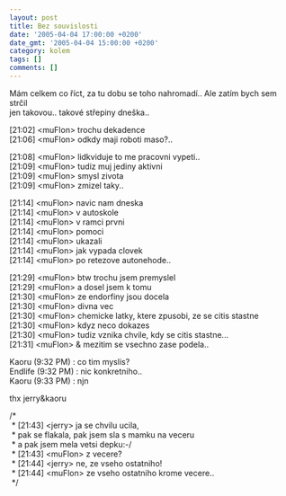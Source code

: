 ```yaml
---
layout: post
title: Bez souvislosti
date: '2005-04-04 17:00:00 +0200'
date_gmt: '2005-04-04 15:00:00 +0200'
category: kolem
tags: []
comments: []
---
```

<p>Mám celkem co říct, za tu dobu se toho nahromadí.. Ale zatím bych sem strčil<br />
jen takovou.. takové střepiny dneška..</p>
<p>[21:02] &lt;muFlon&gt; trochu dekadence<br>[21:06] &lt;muFlon&gt; odkdy maji roboti maso?..</p>
<p>[21:08] &lt;muFlon&gt; lidkviduje to me pracovni vypeti..<br>[21:09] &lt;muFlon&gt; tudiz muj jediny aktivni<br>[21:09] &lt;muFlon&gt; smysl zivota<br>[21:09] &lt;muFlon&gt; zmizel taky..</p>
<p>[21:14] &lt;muFlon&gt; navic nam dneska<br>[21:14] &lt;muFlon&gt; v autoskole<br>[21:14] &lt;muFlon&gt; v ramci prvni<br>[21:14] &lt;muFlon&gt; pomoci<br>[21:14] &lt;muFlon&gt; ukazali<br>[21:14] &lt;muFlon&gt; jak vypada clovek<br>[21:14] &lt;muFlon&gt; po retezove autonehode..</p>
<p>[21:29] &lt;muFlon&gt; btw trochu jsem premyslel<br>[21:29] &lt;muFlon&gt; a dosel jsem  k tomu<br>[21:30] &lt;muFlon&gt; ze endorfiny jsou docela<br>[21:30] &lt;muFlon&gt; divna vec<br>[21:30] &lt;muFlon&gt; chemicke latky, ktere zpusobi, ze se citis stastne<br>[21:30] &lt;muFlon&gt; kdyz neco dokazes<br>[21:30] &lt;muFlon&gt; tudiz vznika chvile, kdy se citis stastne...<br>[21:31] &lt;muFlon&gt; &amp; mezitim se vsechno zase podela..</p>
<p>Kaoru (9:32 PM) : co tim myslis?<br>Endlife (9:32 PM) : nic konkretniho..<br>Kaoru (9:33 PM) : njn</p>
<p>thx jerry&amp;kaoru</p>
<p>/*<br>&nbsp;* [21:43] &lt;jerry&gt; ja se chvilu ucila, <br>&nbsp;* pak se flakala, pak jsem sla s mamku na veceru <br>&nbsp;* a pak jsem mela vetsi depku:-/<br>&nbsp;* [21:43] &lt;muFlon&gt; z vecere?<br>&nbsp;* [21:44] &lt;jerry&gt; ne, ze vseho ostatniho!<br>&nbsp;* [21:44] &lt;muFlon&gt; ze vseho ostatniho krome vecere..<br>&nbsp;*/</p>
